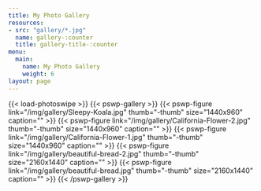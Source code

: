 ```yaml
---
title: My Photo Gallery
resources:
- src: "gallery/*.jpg"
  name: gallery-:counter
  title: gallery-title-:counter
menu:
  main:
    name: My Photo Gallery
    weight: 6
layout: page
---
```

{{< load-photoswipe >}}
{{< pswp-gallery >}}
  {{< pswp-figure link="/img/gallery/Sleepy-Koala.jpg" thumb="-thumb"
                  size="1440x960"
                  caption="" >}}
  {{< pswp-figure link="/img/gallery/California-Flower-2.jpg" thumb="-thumb"
                  size="1440x960"
                  caption="" >}}
  {{< pswp-figure link="/img/gallery/California-Flower-1.jpg" thumb="-thumb"
                  size="1440x960"
                  caption="" >}}
  {{< pswp-figure link="/img/gallery/beautiful-bread-2.jpg" thumb="-thumb"
                  size="2160x1440"
                  caption="" >}}
  {{< pswp-figure link="/img/gallery/beautiful-bread.jpg" thumb="-thumb"
                  size="2160x1440"
                  caption="" >}}
{{< /pswp-gallery >}}
